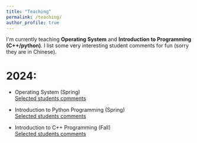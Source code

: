 ```yaml
---
title: "Teaching"
permalink: /teaching/
author_profile: true
---
```


I'm currently teaching **Operating System** and **Introduction to Programming (C++/python)**. I list some very interesting student comments for fun (sorry they are in Chinese).

2024:
======

* Operating System (Spring)   
[Selected students comments]()

* Introduction to Python Programming (Spring)   
[Selected students comments]()   

* Introduction to C++ Programming (Fall)   
[Selected students comments]()